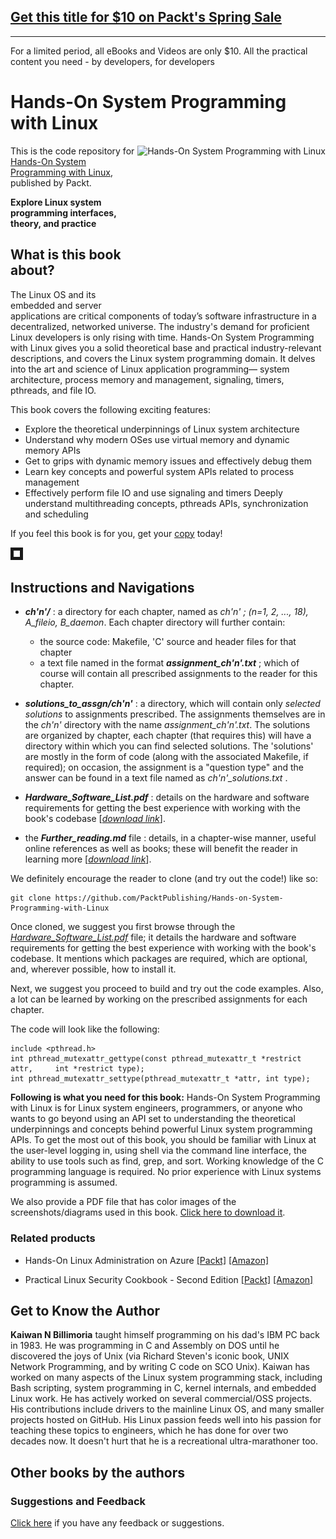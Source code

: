## [Get this title for $10 on Packt's Spring Sale](https://www.packt.com/B09991?utm_source=github&utm_medium=packt-github-repo&utm_campaign=spring_10_dollar_2022)
-----
For a limited period, all eBooks and Videos are only $10. All the practical content you need \- by developers, for developers

# Hands-On System Programming with Linux

<a href="https://www.packtpub.com/networking-and-servers/hands-system-programming-linux?utm_source=github&utm_medium=repository&utm_campaign=9781788998475 "><img src="https://d255esdrn735hr.cloudfront.net/sites/default/files/imagecache/ppv4_main_book_cover/B09991_New_cover.png" alt="Hands-On System Programming with Linux" height="256px" align="right"></a>

This is the code repository for [Hands-On System Programming with Linux](https://www.packtpub.com/networking-and-servers/hands-system-programming-linux?utm_source=github&utm_medium=repository&utm_campaign=9781788998475), published by Packt.

**Explore Linux system programming interfaces, theory, and practice**

## What is this book about?
The Linux OS and its embedded and server applications are critical components of today’s software infrastructure in a decentralized, networked universe. The industry's demand for proficient Linux developers is only rising with time. Hands-On System Programming with Linux gives you a solid theoretical base and practical industry-relevant descriptions, and covers the Linux system programming domain. It delves into the art and science of Linux application programming— system architecture, process memory and management, signaling, timers, pthreads, and file IO.

This book covers the following exciting features:
* Explore the theoretical underpinnings of Linux system architecture 
* Understand why modern OSes use virtual memory and dynamic memory APIs 
* Get to grips with dynamic memory issues and effectively debug them 
* Learn key concepts and powerful system APIs related to process management 
* Effectively perform file IO and use signaling and timers 
Deeply understand multithreading concepts, pthreads APIs, synchronization and scheduling 

If you feel this book is for you, get your [copy](https://www.amazon.com/dp/1788998472) today!

<a href="https://www.packtpub.com/?utm_source=github&utm_medium=banner&utm_campaign=GitHubBanner"><img src="https://raw.githubusercontent.com/PacktPublishing/GitHub/master/GitHub.png" 
alt="https://www.packtpub.com/" border="5" /></a>

## Instructions and Navigations

- ***ch'n'/*** : a directory for each chapter, named as *ch'n' ; (n=1, 2, ..., 18), A_fileio, B_daemon*.
  Each chapter directory will further contain:
   - the source code: Makefile, 'C' source and header files for that chapter
   - a text file named in the format  ***assignment_ch'n'.txt*** ; which of course
     will contain all prescribed assignments to the reader for this chapter.

- ***solutions\_to\_assgn/ch'n'*** : a directory, which will contain only *selected solutions* to assignments prescribed. The assignments themselves are in the *ch'n'* directory with the name *assignment_ch'n'.txt*. The solutions are organized by chapter,  each chapter (that requires this) will have a directory within which you can find selected solutions. The 'solutions' are mostly in the form of code (along with the associated Makefile, if required); on occasion, the   assignment is a "question type" and the answer can be found in a text file  named as *ch'n'\_solutions.txt* .

- ***Hardware\_Software\_List.pdf*** : details on the hardware and software requirements for getting the best experience with working with the book's codebase [*[download link](https://github.com/PacktPublishing/Hands-on-System-Programming-with-Linux/blob/master/Hardware_Software_List.pdf)*].

- the ***Further\_reading.md*** file : details, in a chapter-wise manner,
  useful online references as well as books; these will benefit the reader
  in learning more [*[download link](https://github.com/PacktPublishing/Hands-on-System-Programming-with-Linux/blob/master/Further_reading.md)*].


We definitely encourage the reader to clone (and try out the code!) like so:

    git clone https://github.com/PacktPublishing/Hands-on-System-Programming-with-Linux

Once cloned, we suggest you first browse through the [*Hardware\_Software\_List.pdf*](https://github.com/PacktPublishing/Hands-on-System-Programming-with-Linux/blob/master/Hardware_Software_List.pdf) file; it details the hardware and software requirements for getting the best experience with working with the book's codebase. It mentions which packages are required, which are optional, and, wherever possible, how to install it.

Next, we suggest you proceed to build and try out the code examples.
Also, a lot can be learned by working on the prescribed assignments for each chapter.


The code will look like the following:
```
include <pthread.h>
int pthread_mutexattr_gettype(const pthread_mutexattr_t *restrict attr,     int *restrict type);
int pthread_mutexattr_settype(pthread_mutexattr_t *attr, int type);
```

**Following is what you need for this book:**
Hands-On System Programming with Linux is for Linux system engineers, programmers, or anyone who wants to go beyond using an API set to understanding the theoretical underpinnings and concepts behind powerful Linux system programming APIs. To get the most out of this book, you should be familiar with Linux at the user-level logging in, using shell via the command line interface, the ability to use tools such as find, grep, and sort. Working knowledge of the C programming language is required. No prior experience with Linux systems programming is assumed.


We also provide a PDF file that has color images of the screenshots/diagrams used in this book. [Click here to download it](https://www.packtpub.com/sites/default/files/downloads/9781788998475_ColorImages.pdf).

### Related products
* Hands-On Linux Administration on Azure [[Packt]](https://www.packtpub.com/virtualization-and-cloud/hands-linux-administration-azure?utm_source=github&utm_medium=repository&utm_campaign=9781789130966) [[Amazon]](https://www.amazon.com/dp/1789130964)

* Practical Linux Security Cookbook - Second Edition [[Packt]](https://www.packtpub.com/networking-and-servers/practical-linux-security-cookbook-second-edition?utm_source=github&utm_medium=repository&utm_campaign=9781789138399) [[Amazon]](https://www.amazon.com/dp/1789138396)

## Get to Know the Author
**Kaiwan N Billimoria**
taught himself programming on his dad's IBM PC back in 1983. He was programming in C and Assembly on DOS until he discovered the joys of Unix (via Richard Steven's iconic book, UNIX Network Programming, and by writing C code on SCO Unix).
Kaiwan has worked on many aspects of the Linux system programming stack, including Bash scripting, system programming in C, kernel internals, and embedded Linux work. He has actively worked on several commercial/OSS projects. His contributions include drivers to the mainline Linux OS, and many smaller projects hosted on GitHub. His Linux passion feeds well into his passion for teaching these topics to engineers, which he has done for over two decades now. It doesn't hurt that he is a recreational ultra-marathoner too.

## Other books by the authors
### Suggestions and Feedback
[Click here](https://docs.google.com/forms/d/e/1FAIpQLSdy7dATC6QmEL81FIUuymZ0Wy9vH1jHkvpY57OiMeKGqib_Ow/viewform) if you have any feedback or suggestions.



